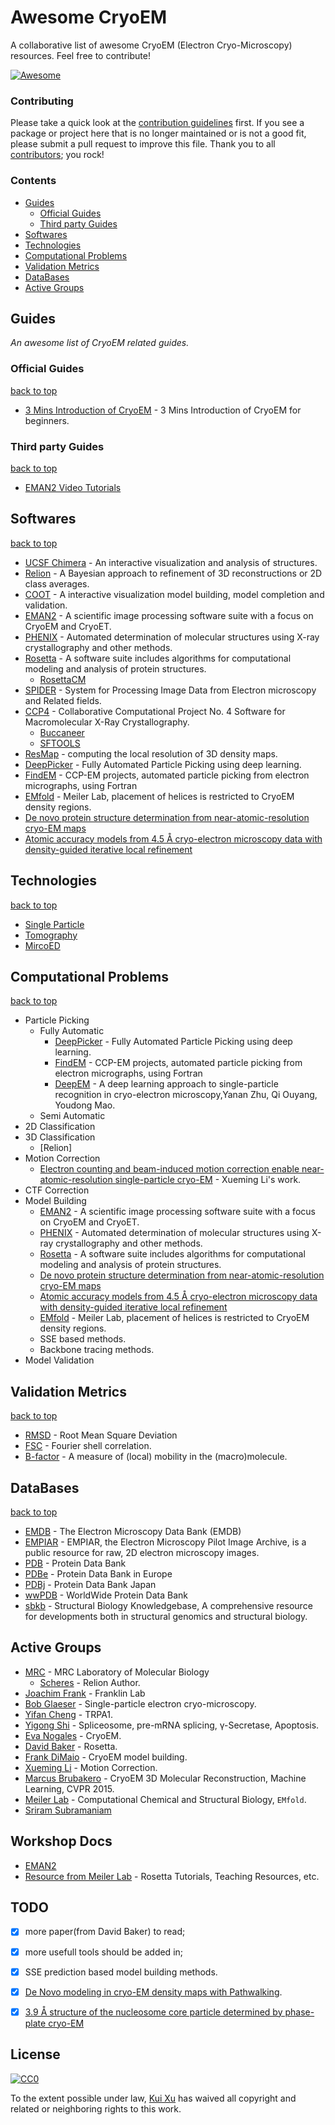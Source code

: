 # Awesome CryoEM
A collaborative list of awesome CryoEM (Electron Cryo-Microscopy) resources. Feel free to contribute!

[![Awesome](https://cdn.rawgit.com/sindresorhus/awesome/d7305f38d29fed78fa85652e3a63e154dd8e8829/media/badge.svg)](https://github.com/sindresorhus/awesome)

### Contributing

Please take a quick look at the [contribution guidelines](.github/CONTRIBUTING.md) first. If you see a package or project here that is no longer maintained or is not a good fit, please submit a pull request to improve this file. Thank you to all [contributors](https://github.com/barrykui/awesome-cryoem/graphs/contributors); you rock!

### Contents

- [Guides](#guides)
    - [Official Guides](#official-guides)
    - [Third party Guides](#third-party-guides)
- [Softwares](#softwares) 
- [Technologies](#technologies)
- [Computational Problems](#computational-problems)
- [Validation Metrics](#validation-metrics)
- [DataBases](#database)
- [Active Groups](#active-groups)


## Guides
*An awesome list of CryoEM related guides.* 

### Official Guides
[back to top](#readme) 

* [3 Mins Introduction of CryoEM](#) - 3 Mins Introduction of CryoEM for beginners.

### Third party Guides
[back to top](#readme) 

* [EMAN2 Video Tutorials](http://blake.bcm.edu/emanwiki/EMAN2/VideoTutorials)

## Softwares
[back to top](#readme) 

* [UCSF Chimera](https://www.cgl.ucsf.edu/chimera/) - An interactive visualization and analysis of structures.
* [Relion](www2.mrc-lmb.cam.ac.uk/relion/index.php/Main_Page) - A Bayesian approach to refinement of 3D reconstructions or 2D class averages.
* [COOT](http://www2.mrc-lmb.cam.ac.uk/personal/pemsley/coot/) - A interactive visualization model building, model completion and validation.
* [EMAN2](http://blake.bcm.edu/emanwiki/EMAN2) - A scientific image processing software suite with a focus on CryoEM and CryoET.
* [PHENIX](https://www.phenix-online.org/) - Automated determination of molecular structures using X-ray crystallography and other methods.
* [Rosetta](https://www.rosettacommons.org/) - A software suite includes algorithms for computational modeling and analysis of protein structures.
    * [RosettaCM](#)
* [SPIDER](http://spider.wadsworth.org) - System for Processing Image Data from Electron microscopy and Related fields.
* [CCP4](http://www.ccp4.ac.uk/) - Collaborative Computational Project No. 4 Software for Macromolecular X-Ray Crystallography.
    * [Buccaneer](#)
    * [SFTOOLS](#)
* [ResMap](http://resmap.sourceforge.net/) - computing the local resolution of 3D density maps.
* [DeepPicker](https://arxiv.org/abs/1605.01838) - Fully Automated Particle Picking using deep learning.
* [FindEM](http://www.ccpem.ac.uk/ccpem_projects.php) - CCP-EM projects, automated particle picking from electron micrographs, using Fortran
* [EMfold](http://www.meilerlab.org/index.php/servers/show?s_id=18) - Meiler Lab,  placement of helices is restricted to CryoEM density regions.
* [De novo protein structure determination from near-atomic-resolution cryo-EM maps](http://www.nature.com/doifinder/10.1038/nmeth.3287)
* [Atomic accuracy models from 4.5 Å cryo-electron microscopy data with density-guided iterative local refinement](http://www.nature.com/doifinder/10.1038/nmeth.3286)

## Technologies
[back to top](#readme) 

* [Single Particle](#)
* [Tomography](#)
* [MircoED](#)

## Computational Problems
[back to top](#readme) 

* Particle Picking
    * Fully Automatic
      * [DeepPicker](https://arxiv.org/abs/1605.01838) - Fully Automated Particle Picking using deep learning.
      * [FindEM](http://www.ccpem.ac.uk/ccpem_projects.php) - CCP-EM projects, automated particle picking from electron micrographs, using Fortran
      * [DeepEM](http://arxiv.org/pdf/1605.05543v1.pdf) - A deep learning approach to single-particle recognition in cryo-electron microscopy,Yanan Zhu, Qi Ouyang, Youdong Mao.
    * Semi Automatic
* 2D Classification
* 3D Classification
    * [Relion]
* Motion Correction
    * [Electron counting and beam-induced motion correction enable near-atomic-resolution single-particle cryo-EM](http://www.nature.com/nmeth/journal/v10/n6/full/nmeth.2472.html) - Xueming Li's work.     
* CTF Correction
* Model Building
    * [EMAN2](http://blake.bcm.edu/emanwiki/EMAN2) - A scientific image processing software suite with a focus on CryoEM and CryoET.
    * [PHENIX](https://www.phenix-online.org/) - Automated determination of molecular structures using X-ray crystallography and other methods.
    * [Rosetta](https://www.rosettacommons.org/) - A software suite includes algorithms for computational modeling and analysis of protein structures.
    * [De novo protein structure determination from near-atomic-resolution cryo-EM maps](http://www.nature.com/doifinder/10.1038/nmeth.3287)
    * [Atomic accuracy models from 4.5 Å cryo-electron microscopy data with density-guided iterative local refinement](http://www.nature.com/doifinder/10.1038/nmeth.3286)
    * [EMfold](http://www.meilerlab.org/index.php/servers/show?s_id=18) - Meiler Lab,  placement of helices is restricted to CryoEM density regions.
    * SSE based methods.
    * Backbone tracing methods.
* Model Validation

## Validation Metrics
[back to top](#readme) 

* [RMSD](https://en.wikipedia.org/wiki/Root-mean-square_deviation_of_atomic_positions) - Root Mean Square Deviation
* [FSC](https://en.wikipedia.org/wiki/Fourier_shell_correlation) - Fourier shell correlation.
* [B-factor](http://www.cmbi.ru.nl/bdb/theory/) -  A measure of (local) mobility in the (macro)molecule.

## DataBases
[back to top](#readme) 

* [EMDB](https://www.ebi.ac.uk/pdbe/emdb/index.html) - The Electron Microscopy Data Bank (EMDB)
* [EMPIAR](https://www.ebi.ac.uk/pdbe/emdb/empiar) - EMPIAR, the Electron Microscopy Pilot Image Archive, is a public resource for raw, 2D electron microscopy images.
* [PDB](http://www.rcsb.org/pdb/home/home.do) - Protein Data Bank
* [PDBe](http://www.ebi.ac.uk/pdbe) - Protein Data Bank in Europe
* [PDBj](http://www.pdbj.org) - Protein Data Bank Japan 
* [wwPDB](http://www.wwpdb.org) - WorldWide Protein Data Bank 
* [sbkb](http://www.sbkb.org) - Structural Biology Knowledgebase, A comprehensive resource for developments both in structural genomics and structural biology.


## Active Groups

* [MRC](http://www2.mrc-lmb.cam.ac.uk/) - MRC Laboratory of Molecular Biology
    * [Scheres](http://www2.mrc-lmb.cam.ac.uk/groups/scheres/) - Relion Author. 
* [Joachim Frank](http://franklab.cpmc.columbia.edu/franklab) -  Franklin Lab
* [Bob Glaeser](http://mcb.berkeley.edu/faculty/all/glaeserr) - Single-particle electron cryo-microscopy.
* [Yifan Cheng](http://cryoem.ucsf.edu/) - TRPA1.
* [Yigong Shi](http://ygshi.life.tsinghua.edu.cn/home.htm) - Spliceosome, pre-mRNA splicing, γ-Secretase, Apoptosis.
* [Eva Nogales](http://cryoem.berkeley.edu/) - CryoEM. 
* [David Baker](http://www.ipd.uw.edu/people/ipd-faculty-staff/david-baker/) - Rosetta.
* [Frank DiMaio](https://faculty.washington.edu/dimaio/wordpress/) - CryoEM model building.
* [Xueming Li](http://life.tsinghua.edu.cn/faculty/faculty/2730.html) - Motion Correction.
* [Marcus Brubakero](http://www.cs.toronto.edu/~mbrubake/) - CryoEM 3D Molecular Reconstruction, Machine Learning, CVPR 2015.
* [Meiler Lab](http://www.meilerlab.org/index.php) - Computational Chemical and Structural Biology, `EMfold`.
* [Sriram Subramaniam](https://electron.nci.nih.gov/publications)

## Workshop Docs

* [EMAN2 ](http://blake.bcm.edu/emanwiki/EMAN2/Tutorials)
* [Resource from Meiler Lab](http://www.meilerlab.org/index.php/jobs/resources) - Rosetta Tutorials, Teaching Resources, etc.


## TODO
- [x] more paper(from David Baker) to read;
- [x] more usefull tools should be added in;
- [x] SSE prediction based model building methods.
- [x] [De Novo modeling in cryo-EM density maps with Pathwalking](https://www.ncbi.nlm.nih.gov/pubmed/27436409).
- [x] [3.9 Å structure of the nucleosome core particle determined by phase-plate cryo-EM](https://www.ncbi.nlm.nih.gov/pubmed/27563056)
 


## License

[![CC0](http://mirrors.creativecommons.org/presskit/buttons/88x31/svg/cc-zero.svg)](https://creativecommons.org/publicdomain/zero/1.0/)

To the extent possible under law, [Kui Xu](https://github.com/barrykui) has waived all copyright and related or neighboring rights to this work.
